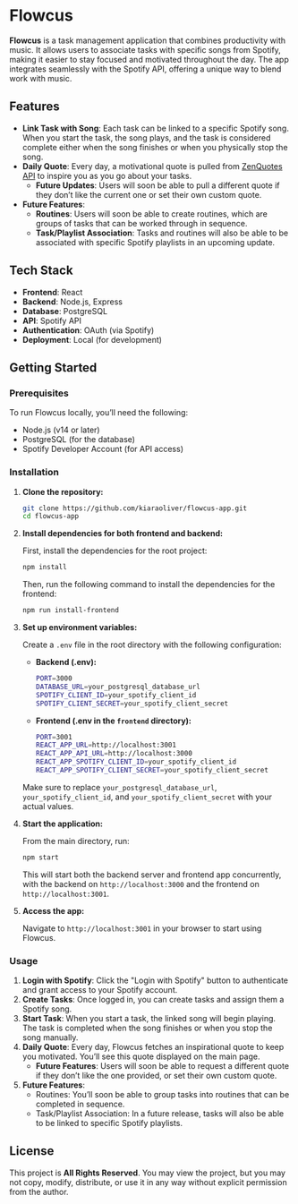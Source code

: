 # Flowcus

**Flowcus** is a task management application that combines productivity with music. It allows users to associate tasks
with specific songs from Spotify, making it easier to stay focused and motivated throughout the day. The app integrates
seamlessly with the Spotify API, offering a unique way to blend work with music.

## Features

- **Link Task with Song**: Each task can be linked to a specific Spotify song. When you start the task, the song plays,
  and the task is considered complete either when the song finishes or when you physically stop the song.
- **Daily Quote**: Every day, a motivational quote is pulled from [ZenQuotes API](https://zenquotes.io/api/today) to
  inspire you as you go about your tasks.
    - **Future Updates**: Users will soon be able to pull a different quote if they don’t like the current one or set
      their own custom quote.
- **Future Features**:
    - **Routines**: Users will soon be able to create routines, which are groups of tasks that can be worked through in
      sequence.
    - **Task/Playlist Association**: Tasks and routines will also be able to be associated with specific Spotify
      playlists in an upcoming update.

## Tech Stack

- **Frontend**: React
- **Backend**: Node.js, Express
- **Database**: PostgreSQL
- **API**: Spotify API
- **Authentication**: OAuth (via Spotify)
- **Deployment**: Local (for development)

## Getting Started

### Prerequisites

To run Flowcus locally, you’ll need the following:

- Node.js (v14 or later)
- PostgreSQL (for the database)
- Spotify Developer Account (for API access)

### Installation

1. **Clone the repository:**

   ```bash
   git clone https://github.com/kiaraoliver/flowcus-app.git
   cd flowcus-app
   ```

2. **Install dependencies for both frontend and backend:**

   First, install the dependencies for the root project:

   ```bash
   npm install
   ```

   Then, run the following command to install the dependencies for the frontend:

   ```bash
   npm run install-frontend
   ```

3. **Set up environment variables:**

   Create a `.env` file in the root directory with the following configuration:

    - **Backend (.env):**

      ```bash
      PORT=3000
      DATABASE_URL=your_postgresql_database_url
      SPOTIFY_CLIENT_ID=your_spotify_client_id
      SPOTIFY_CLIENT_SECRET=your_spotify_client_secret
      ```

    - **Frontend (.env in the `frontend` directory):**

      ```bash
      PORT=3001
      REACT_APP_URL=http://localhost:3001
      REACT_APP_API_URL=http://localhost:3000
      REACT_APP_SPOTIFY_CLIENT_ID=your_spotify_client_id
      REACT_APP_SPOTIFY_CLIENT_SECRET=your_spotify_client_secret
      ```

   Make sure to replace `your_postgresql_database_url`, `your_spotify_client_id`, and `your_spotify_client_secret` with
   your actual values.

4. **Start the application:**

   From the main directory, run:

   ```bash
   npm start
   ```

   This will start both the backend server and frontend app concurrently, with the backend on `http://localhost:3000`
   and the frontend on `http://localhost:3001`.

5. **Access the app:**

   Navigate to `http://localhost:3001` in your browser to start using Flowcus.

### Usage

1. **Login with Spotify**: Click the "Login with Spotify" button to authenticate and grant access to your Spotify
   account.
2. **Create Tasks**: Once logged in, you can create tasks and assign them a Spotify song.
3. **Start Task**: When you start a task, the linked song will begin playing. The task is completed when the song
   finishes or when you stop the song manually.
4. **Daily Quote**: Every day, Flowcus fetches an inspirational quote to keep you motivated. You’ll see this quote
   displayed on the main page.
    - **Future Features**: Users will soon be able to request a different quote if they don’t like the one provided, or
      set their own custom quote.
5. **Future Features**:
    - Routines: You’ll soon be able to group tasks into routines that can be completed in sequence.
    - Task/Playlist Association: In a future release, tasks will also be able to be linked to specific Spotify
      playlists.

## License

This project is **All Rights Reserved**. You may view the project, but you may not copy, modify, distribute, or use it
in any way without explicit permission from the author.
